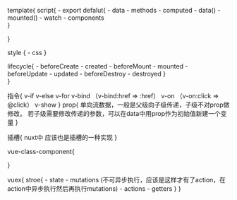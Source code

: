 template{
script{
    - export defalut{
        - data
        - methods
        - computed
        - data()
        - mounted()
        - watch
        - components     
    }

}

style {
    - css
}

lifecycle{
    - beforeCreate
    - created
    - beforeMount
    - mounted
    - beforeUpdate
    - updated
    - beforeDestroy
    - destroyed
}    
}



指令{
    v-if
    v-else
    v-for
    v-bind （v-bind:href => :href）
    v-on （v-on:click => @click）
    v-show
}
prop{
    单向流数据，一般是父级向子级传递，子级不对prop做修改。
    若子级需要修改传递的参数，可以在data中用prop作为初始值新建一个变量
}

插槽{
    nuxt中<nuxt/> 应该也是插槽的一种实现
}


vue-class-component{
    
}



vuex{
    stroe{
        - state
        - mutations  (不可异步执行，应该是这样才有了action，在action中异步执行然后再执行mutations)
        - actions
        - getters
    }
}


